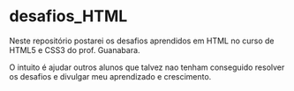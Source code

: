 # desafios_HTML

Neste repositório postarei os desafios aprendidos em HTML no curso de HTML5 e CSS3 do prof. Guanabara.

O intuito é ajudar outros alunos que talvez nao tenham conseguido resolver os desafios e divulgar meu aprendizado e crescimento.
